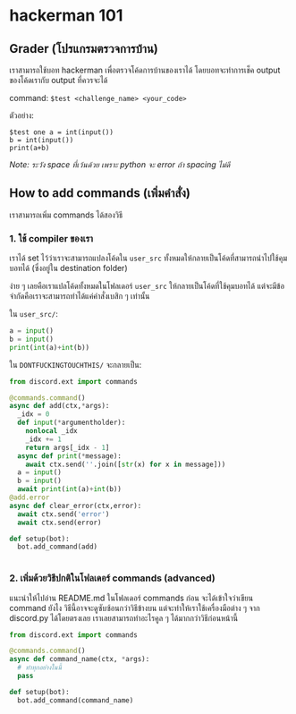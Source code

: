 # hackerman 101

## Grader (โปรแกรมตรวจการบ้าน)

เราสามารถใช้บอท hackerman เพื่อตรวจโค้ดการบ้านของเราได้ โดยบอทจะทำการเช็ค output ของโค้ดเรากับ output ที่ควรจะได้

command: `$test <challenge_name> <your_code>`

ตัวอย่าง:

```
$test one a = int(input())
b = int(input())
print(a+b)
```

*Note: ระวัง space ที่เว้นด้วย เพราะ python จะ error ถ้า spacing ไม่ดี*

## How to add commands (เพิ่มคำสั่ง)

เราสามารถเพิ่ม commands ได้สองวิธี

### 1. ใช้ compiler ของเรา

เราได้ set ไว้ว่าเราจะสามารถแปลงโค้ดใน `user_src` ทั้งหมดให้กลายเป็นโค้ดที่สามารถนำไปใช้คุมบอทได้ (ซึ่งอยู่ใน destination folder)

ง่าย ๆ เลยคือเราแปลโค้ดทั้งหมดในโฟลเดอร์ `user_src` ให้กลายเป็นโค้ดที่ใช้คุมบอทได้ แต่จะมีข้อจำกัดคือเราจะสามารถทำได้แค่คำสั่งเบสิก ๆ เท่านั้น

ใน `user_src/`:

```python
a = input()
b = input()
print(int(a)+int(b))
```

ใน `DONTFUCKINGTOUCHTHIS/` จะกลายเป็น:

```python
from discord.ext import commands

@commands.command()
async def add(ctx,*args):
  _idx = 0
  def input(*argumentholder):
    nonlocal _idx
    _idx += 1
    return args[_idx - 1]
  async def print(*message):
    await ctx.send(''.join([str(x) for x in message]))
  a = input()
  b = input()
  await print(int(a)+int(b))
@add.error
async def clear_error(ctx,error):
  await ctx.send('error')
  await ctx.send(error)

def setup(bot):
  bot.add_command(add)
  
```

### 2. เพิ่มด้วยวิธีปกติในโฟลเดอร์ commands (advanced)

แนะนำให้ไปอ่าน README.md ในโฟลเดอร์ commands ก่อน จะได้เข้าใจว่าเขียน command ยังไง วิธีนี้อาจจะดูซับซ้อนกว่าวิธีข้างบน แต่จะทำให้เราใช้เครื่องมือต่าง ๆ จาก discord.py ได้โดยตรงเลย เราเลยสามารถทำอะไรคูล ๆ ได้มากกว่าวิธีก่อนหน้านี้

```python
from discord.ext import commands

@commands.command()
async def command_name(ctx, *args):
  # ทำทุกอย่างในนี้
  pass

def setup(bot):
  bot.add_command(command_name)
```
